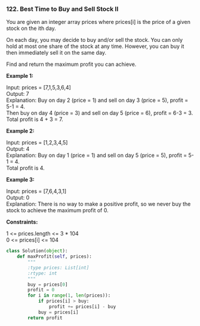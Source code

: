 ### 122. Best Time to Buy and Sell Stock II

You are given an integer array prices where prices[i] is the price of a given stock on the ith day.

On each day, you may decide to buy and/or sell the stock. You can only hold at most one share of the stock at any time. However, you can buy it then immediately sell it on the same day.

Find and return the maximum profit you can achieve.

**Example 1:**

Input: prices = [7,1,5,3,6,4]  
Output: 7  
Explanation: Buy on day 2 (price = 1) and sell on day 3 (price = 5), profit = 5-1 = 4.  
Then buy on day 4 (price = 3) and sell on day 5 (price = 6), profit = 6-3 = 3.  
Total profit is 4 + 3 = 7.  

**Example 2:**

Input: prices = [1,2,3,4,5]  
Output: 4  
Explanation: Buy on day 1 (price = 1) and sell on day 5 (price = 5), profit = 5-1 = 4.  
Total profit is 4.  

**Example 3:**

Input: prices = [7,6,4,3,1]  
Output: 0  
Explanation: There is no way to make a positive profit, so we never buy the stock to achieve the maximum profit of 0.
 

**Constraints:**

1 <= prices.length <= 3 * 104  
0 <= prices[i] <= 104

```python
class Solution(object):
    def maxProfit(self, prices):
        """
        :type prices: List[int]
        :rtype: int
        """
        buy = prices[0]
        profit = 0
        for i in range(1, len(prices)):
            if prices[i] > buy:
                profit += prices[i] - buy
            buy = prices[i]
        return profit
```